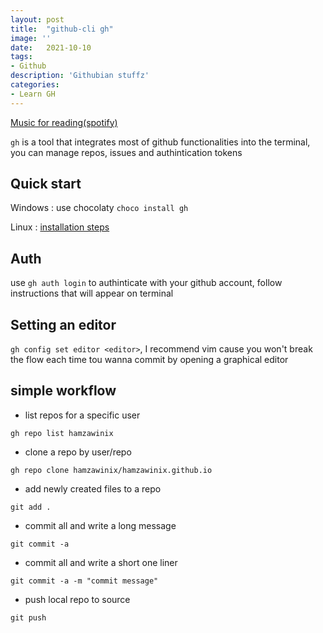 ```yaml
---
layout: post
title:  "github-cli gh"
image: ''
date:   2021-10-10 
tags:
- Github
description: 'Githubian stuffz'
categories:
- Learn GH 
---
```


<p class="music-read"><a href="spotify:track:4DAZ8UYNpWVIV46aLkN2Qp">Music for reading(spotify)</a></p>


`gh` is a tool that integrates most of github functionalities into the terminal, you can manage repos, issues and authintication tokens

## Quick start 
Windows : use chocolaty `choco install gh` 

Linux :  [installation steps](https://github.com/cli/cli/blob/trunk/docs/install_linux.md)

## Auth 
use `gh auth login` to authinticate with your github account, follow instructions that will appear on terminal

## Setting an editor 
`gh config set editor <editor>`, I recommend vim cause you won't break the flow each time tou wanna commit by opening a graphical editor

## simple workflow
- list repos for a specific user

`gh repo list hamzawinix`

- clone a repo by user/repo

`gh repo clone hamzawinix/hamzawinix.github.io`

- add newly created files to a repo 

`git add .`

- commit all and write a long message

`git commit -a`

- commit all and write a short one liner

`git commit -a -m "commit message"`

- push local repo to source

`git push`

